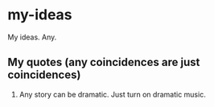 # my-ideas
My ideas. Any.

## My quotes (any coincidences are just coincidences)

1. Any story can be dramatic. Just turn on dramatic music.

